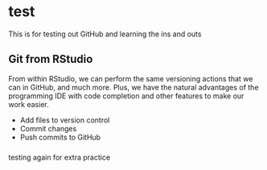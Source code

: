 # test
This is for testing out GitHub and learning the ins and outs

## Git from RStudio

From within RStudio, we can perform the same versioning actions that we can
in GitHub, and much more.  Plus, we have the natural advantages of the 
programming IDE with code completion and other features to make our work
easier.

- Add files to version control
- Commit changes
- Push commits to GitHub

#####
testing again for extra practice
